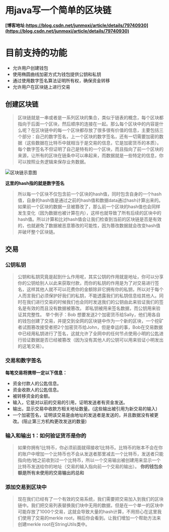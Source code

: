 # 用java写一个简单的区块链

**[博客地址:https://blog.csdn.net/junmoxi/article/details/79740930](https://blog.csdn.net/junmoxi/article/details/79740930)**

# 目前支持的功能
- 允许用户创建钱包
- 使用椭圆曲线加密方式为钱包提供公钥和私钥
- 通过使用数字签名算法证明所有权，确保资金转移
- 允许用户在区块链上进行交易

## 创建区块链

>区块链就是一串或者是一系列区块的集合，类似于链表的概念，每个区块都指向于后面一个区块，然后顺序的连接在一起。那么每个区块中的内容是什么呢？在区块链中的每一个区块都存放了很多很有价值的信息，主要包括三个部分：自己的数字签名，上一个区块的数字签名，还有一切需要加密的数据（这些数据在比特币中就相当于是交易的信息，它是加密货币的本质）。每个数字签名不但证明了自己是特有的一个区块，而且指向了前一个区块的来源，让所有的区块在链条中可以串起来，而数据就是一些特定的信息，你可以按照业务逻辑来保存业务数据。

![区块链示意图](https://github.com/pibigstar/blockchain/raw/master/01.png)

**这里的hash指的就是数字签名**

> 所以每一个区块不仅包含前一个区块的hash值，同时包含自身的一个hash值，自身的hash值是通过之前的hash值和数据data通过hash计算出来的。如果前一个区块的数据一旦被篡改了，那么前一个区块的hash值也会同样发生变化（因为数据也被计算在内），这样也就导致了所有后续的区块中的hash值。所以计算和比对hash值会让我们检查到当前的区块链是否是有效的，也就避免了数据被恶意篡改的可能性，因为篡改数据就会改变hash值并破坏整个区块链。

## 交易

### 公钥私钥
> 公钥和私钥究竟是起到什么作用呢，其实公钥的作用就是地址，你可以分享你的公钥给别人以此来获取付款，而你的私钥的作用是为了对交易进行签名，这样其他人就不可以花费你的金额除非它拥有你的私钥，所以对于每个人而言我们必须保护好我们的私钥，不能透露我们的私钥信息给其他人。同时在我们进行交易的时候我们也会同时发送我们的公钥由此来验证我们的签名是有效的而且没有数据被篡改。
>即私钥被用来签名数据，而公钥用来验证其完整性。
举个例子：Bob 想要发送2个加密货币给Sally，他们用各自的钱包创建了交易，并提交到全网的区块链中作为一个新的区块，一个挖矿者试图篡改接受者把2个加密货币给John，但是幸运的事，Bob在交易数据中已经用私钥进行了签名，这就允许了全网中的任何节点使用小明的公匙进行验证数据是否已经被篡改（因为没有其他人的公钥可以用来验证小明发出的这笔交易）。
### 交易和数字签名
**每笔交易将携带一定以下信息：**
- 资金付款人的公匙信息。
- 资金收款人的公匙信息。
- 被转移资金的金额。
- 输入，它是对以前的交易的引用，证明发送者有资金发送。
- 输出，显示交易中收款方相关地址数量。(这些输出被引用为新交易的输入)
- 一个加密签名，证明该交易是由地址的发送者是发送的，并且数据没有被更改。(阻止第三方机构更改发送的数量)

### 输入和输出 1：如何验证货币是你的
>如果你拥有1比特币，你必须前面就得接收1比特币。比特币的账本不会在你的账户中增加一个比特币也不会从发送者那里减去一个比特币，发送者只能指向他/她之前收到过一个比特币，所以一个交易输出被创建用来显示一个比特币发送给你的地址（交易的输入指向前一个交易的输出）。
**你的钱包余额是所有未使用的交易输出的总和**

### 添加交易到区块中
>现在我们已经有了一个有效的交易系统，我们需要把交易加入到我们的区块链中。我们把交易列表替换我们块中无用的数据，但是在一个单一的区块中可能存放了1000个交易，这就会导致大量的hash计算，不用担心在这里我们使用了交易的merkle root，稍后你会看到。让我们增加一个帮助方法来创建merkle root在StringUtils类中。
